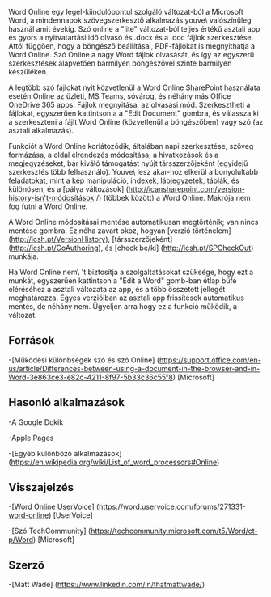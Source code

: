 

Word Online egy legel-kiindulópontul szolgáló változat-ból a Microsoft Word, a mindennapok
szövegszerkesztő alkalmazás youve\ valószínűleg használ amit évekig. Szó online
a \"lite\" változat-ból teljes értékű asztali app és gyors
a nyitvatartási idő olvasó és .docx és a .doc fájlok szerkesztése. Attól függően, hogy
a böngésző beállításai, PDF-fájlokat is megnyithatja a Word Online. Szó
Online a nagy Word fájlok olvasását, és így az egyszerű szerkesztések
alapvetően bármilyen böngészővel szinte bármilyen készüléken.

A legtöbb szó fájlokat nyit közvetlenül a Word Online SharePoint használata esetén
Online az üzleti, MS Teams, sóvárog, és néhány más Office OneDrive
365 apps. Fájlok megnyitása, az olvasási mód. Szerkesztheti a fájlokat, egyszerűen kattintson a
a \"Edit Document\" gombra, és válassza ki a szerkeszteni a fájlt Word Online
(közvetlenül a böngészőben) vagy szó (az asztali alkalmazás).

Funkciót a Word Online korlátozódik, általában napi szerkesztése,
szöveg formázása, a oldal elrendezés módosítása, a hivatkozások és a megjegyzéseket, bár
kiváló támogatást nyújt társszerzőjeként (egyidejű szerkesztés
több felhasználó). Youve\ lesz akar-hoz elkerül a bonyolultabb feladatokat, mint a kép
manipuláció, indexek, lábjegyzetek, táblák, és különösen, és a [pálya
változások] (http://icansharepoint.com/version-history-isn't-módosítások /)
(többek között) a Word Online. Makrója nem fog futni a Word Online.

A Word Online módosításai mentése automatikusan megtörténik; van nincs
mentése gombra. Ez néha zavart okoz, hogyan [verzió
történelem] (http://icsh.pt/VersionHistory),
[társszerzőjeként] (http://icsh.pt/CoAuthoring), és [check
be/ki] (http://icsh.pt/SPCheckOut) munkája.

Ha Word Online nem\ 't biztosítja a szolgáltatásokat szüksége, hogy ezt a munkát,
egyszerűen kattintson a \"Edit a Word\" gomb-ban étlap büfé eléréséhez a
asztali változata az app, és a több összetett jellegét meghatározza. Egyes verzióiban
az asztali app frissítések automatikus mentés, de néhány nem. Ügyeljen arra
hogy ez a funkció működik, a változat.

Források
---------

-[Működési különbségek szó és szó
    Online] (https://support.office.com/en-us/article/Differences-between-using-a-document-in-the-browser-and-in-Word-3e863ce3-e82c-4211-8f97-5b33c36c55f8)
    \[Microsoft\]

Hasonló alkalmazások
--------------------

-A Google Dokik

-Apple Pages

-[Egyéb különböző
    alkalmazások] (https://en.wikipedia.org/wiki/List_of_word_processors#Online)

Visszajelzés
---------

-[Word Online UserVoice] (https://word.uservoice.com/forums/271331-word-online)
    \[UserVoice\]

-[Szó TechCommunity] (https://techcommunity.microsoft.com/t5/Word/ct-p/Word)
    \[Microsoft\]

Szerző
---------

-[Matt Wade] (https://www.linkedin.com/in/thatmattwade/)

